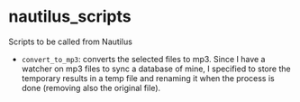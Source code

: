 # nautilus_scripts
Scripts to be called from Nautilus

* `convert_to_mp3`: converts the selected files to mp3. Since I have a watcher on mp3 files to sync a database of mine, 
I specified to store the temporary results in a temp file and renaming it when the process is done (removing also the original file).
